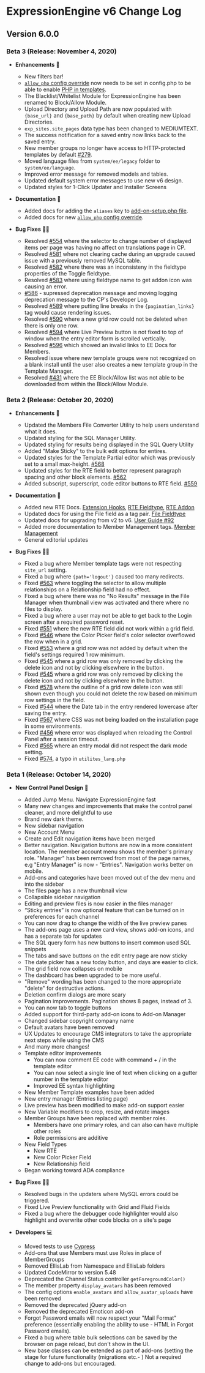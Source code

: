 <!--
    This source file is part of the open source project
    ExpressionEngine User Guide (https://github.com/ExpressionEngine/ExpressionEngine-User-Guide)

    @link      https://expressionengine.com/
    @copyright Copyright (c) 2003-2019, EllisLab Corp. (https://ellislab.com)
    @license   https://expressionengine.com/license Licensed under Apache License, Version 2.0
-->

# ExpressionEngine v6 Change Log

## Version 6.0.0
### Beta 3 (Release: November 4, 2020)
- **Enhancements** 🚀
  - New filters bar!
  - [`allow_php` config override](general/system-configuration-overrides.md#allow_php) now needs to be set in config.php to be able to enable [PHP in templates](templates/overview.md#php-in-templates).
  - The Blacklist/Whitelist Module for ExpressionEngine has been renamed to Block/Allow Module.
  - Upload Directory and Upload Path are now populated with `{base_url}` and `{base_path}` by default when creating new Upload Directories.
  - `exp_sites.site_pages` data type has been changed to MEDIUMTEXT.
  - The success notification for a saved entry now links back to the saved entry.
  - New member groups no longer have access to HTTP-protected templates by default [#279](https://github.com/ExpressionEngine/ExpressionEngine/issues/279).
  - Moved language files from `system/ee/legacy` folder to `system/ee/language`.
  - Improved error message for removed models and tables.
  - Updated default system error messages to use new v6 design.
  - Updated styles for 1-Click Updater and Installer Screens

- **Documentation** 📝
  - Added docs for adding the `aliases` key to [add-on-setup.php file](development/addon-setup-php-file.md#aliases).
  - Added docs for new [`allow_php` config override](general/system-configuration-overrides.md#allow_php).

- **Bug Fixes** 💃🐛
  - Resolved [#554](https://github.com/ExpressionEngine/ExpressionEngine/issues/554) where the selector to change number of displayed items per page was having no affect on translations page in CP.
  - Resolved [#581](https://github.com/ExpressionEngine/ExpressionEngine/issues/581) where not clearing cache during an upgrade caused issue with a previously removed MySQL table.
  - Resolved [#582](https://github.com/ExpressionEngine/ExpressionEngine/issues/582) where there was an inconsisteny in the fieldtype properties of the Toggle fieldtype.
  - Resolved [#583](https://github.com/ExpressionEngine/ExpressionEngine/issues/583) where using fieldtype name to get addon icon was causing an error.
  - [#586](https://github.com/ExpressionEngine/ExpressionEngine/issues/586) - supressed deprecation message and moving logging deprecation message to the CP's Developer Log.
  - Resolved [#589](https://github.com/ExpressionEngine/ExpressionEngine/issues/589) where putting line breaks in the `{pagination_links}` tag would cause rendering issues.
  - Resolved [#590](https://github.com/ExpressionEngine/ExpressionEngine/issues/590) where a new grid row could not be deleted when there is only one row.
  - Resolved [#594](https://github.com/ExpressionEngine/ExpressionEngine/issues/594) where Live Preview button is not fixed to top of window when the entry editor form is scrolled vertically.
  - Resolved [#596](https://github.com/ExpressionEngine/ExpressionEngine/issues/596) which showed an invalid links to EE Docs for Members.
  - Resolved issue where new template groups were not recognized on a blank install until the user also creates a new template group in the Template Manager.
  - Resolved [#431](https://github.com/ExpressionEngine/ExpressionEngine/issues/431) where the EE Block/Allow list was not able to be downloaded from within the Block/Allow Module.



### Beta 2 (Release: October 20, 2020)
- **Enhancements** 🚀
  - Updated the Members File Converter Utility to help users understand what it does.
  - Updated styling for the SQL Manager Utility.
  - Updated styling for results being displayed in the SQL Query Utility
  - Added "Make Sticky" to the bulk edit options for entires.
  - Updated styles for the Template Partial editor which was previously set to a small max-height. [#568](https://github.com/ExpressionEngine/ExpressionEngine/issues/568)
  - Updated styles for the RTE field to better represent paragraph spacing and other block elements. [#562](https://github.com/ExpressionEngine/ExpressionEngine/issues/562)
  - Added subscript, superscript, code editor buttons to RTE field. [#559](https://github.com/ExpressionEngine/ExpressionEngine/issues/559)


- **Documentation** 📝
  - Added new RTE Docs. [Extension Hooks](development/extension-hooks/global/rte.md), [RTE Fieldtype](fieldtypes/rte.md), [RTE Addon](add-ons/rte.md)
  - Updated docs for using the File field as a tag pair. [File Fieldtype](fieldtypes/file.md#using-as-modifier-tags-pairs)
  - Updated docs for upgrading from v2 to v6. [User Guide #92](https://github.com/ExpressionEngine/ExpressionEngine-User-Guide/issues/92)
  - Added more documentation to Member Management tags. [Member Management](member/index.md)
  - General editorial updates

- **Bug Fixes** 💃🐛
  - Fixed a bug where Member template tags were not respecting `site_url` setting.
  - Fixed a bug where `{path='logout'}` caused too many redirects.
  - Fixed [#563](https://github.com/ExpressionEngine/ExpressionEngine/issues/563) where toggling the selector to allow multiple relationships on a Relationship field had no effect.
  - Fixed a bug where there was no "No Results" message in the File Manager when thumbnail view was activated and there where no files to display.
  - Fixed a bug where a user may not be able to get back to the Login screen after a required password reset.
  - Fixed [#551](https://github.com/ExpressionEngine/ExpressionEngine/issues/551) where the new RTE field did not work within a grid field.
  - Fixed [#546](https://github.com/ExpressionEngine/ExpressionEngine/issues/546) where the Color Picker field's color selector overflowed the row when in a grid.
  - Fixed [#553](https://github.com/ExpressionEngine/ExpressionEngine/issues/553) where a grid row was not added by default when the field's settings required 1 row minimum.
  - Fixed [#545](https://github.com/ExpressionEngine/ExpressionEngine/issues/545) where a grid row was only removed by clicking the delete icon and not by clicking elsewhere in the button.
  - Fixed [#545](https://github.com/ExpressionEngine/ExpressionEngine/issues/545) where a grid row was only removed by clicking the delete icon and not by clicking elsewhere in the button.
  - Fixed [#578](https://github.com/ExpressionEngine/ExpressionEngine/issues/545) where the outline of a grid row delete icon was still shown even though you could not delete the row based on minimum row settings in the field.
  - Fixed [#544](https://github.com/ExpressionEngine/ExpressionEngine/issues/544) where the Date tab in the entry rendered lowercase after saving the entry.
  - Fixed [#567](https://github.com/ExpressionEngine/ExpressionEngine/issues/567) where CSS was not being loaded on the installation page in some environments.
  - Fixed [#456](https://github.com/ExpressionEngine/ExpressionEngine/issues/456) where error was displayed when reloading the Control Panel after a session timeout.
  - Fixed [#565](https://github.com/ExpressionEngine/ExpressionEngine/issues/565) where an entry modal did not respect the dark mode setting.
  - Fixed [#574](https://github.com/ExpressionEngine/ExpressionEngine/issues/574), a typo in `utilites_lang.php`


### Beta 1 (Release: October 14, 2020)
- **New Control Panel Design** 🎨
  - Added Jump Menu. Navigate ExpressionEngine fast
  - Many new changes and improvements that make the control panel cleaner, and more delightful to use
  - Brand new dark theme.
  - New sidebar navigation
  - New Account Menu
  - Create and Edit navigation items have been merged
  - Better navigation. Navigation buttons are now in a more consistent location. The member account menu shows the member's primary role. "Manager" has been removed from most of the page names, e.g "Entry Manager" is now - "Entries". Navigation works better on mobile.
  - Add-ons and categories have been moved out of the dev menu and into the sidebar
  - The files page has a new thumbnail view
  - Collapsible sidebar navigation
  - Editing and preview files is now easier in the files manager
  - “Sticky entries” is now optional feature that can be turned on in preferences for each channel
  - You can now drag to change the width of the live preview panes
  - The add-ons page uses a new card view, shows add-on icons, and has a separate tab for updates
  - The SQL query form has new buttons to insert common used SQL snippets
  - The tabs and save buttons on the edit entry page are now sticky
  - The date picker has a new today button, and days are easier to click.
  - The grid field now collapses on mobile
  - The dashboard has been upgraded to be more useful.
  - "Remove" wording has been changed to the more appropriate "delete" for destructive actions.
  - Deletion confirm dialogs are more scary
  - Pagination improvements. Pagination shows 8 pages, instead of 3.
  - You can now tab to toggle buttons
  - Added support for third-party add-on icons to Add-on Manager
  - Changed sidebar copyright company name
  - Default avatars have been removed
  - UX Updates to encourage CMS integrators to take the appropriate next steps while using the CMS
  - And many more changes!
  - Template editor improvements
    - You can now comment EE code with command + / in the template editor
    - You can now select a single line of text when clicking on a gutter number in the template editor
    - Improved EE syntax highlighting
  <!-- - **FOR REVIEW Made it easier to create Custom System Messages** -->
  - New Member Template examples have been added
  - New entry manager (Entries listing page)
  - Live preview has been modified to make add-on support easier
  - New Variable modifiers to crop, resize, and rotate images
  - Member Groups have been replaced with member roles.
    - Members have one primary roles, and can also can have multiple other roles
    - Role permissions are additive
  - New Field Types
    - New RTE
    - New Color Picker Field
    - New Relationship field
  - Began working toward ADA compliance    

- **Bug Fixes** 💃🐛 
  - Resolved bugs in the updaters where MySQL errors could be triggered.
  - Fixed Live Preview functionality with Grid and Fluid Fields
  - Fixed a bug where the debugger code highlighter would also highlight and overwrite other code blocks on a site's page    

- **Developers** 💻
  - Moved tests to use [Cypress](https://www.cypress.io/)
  - Add-ons that use Members must use Roles in place of MemberGroups
  - Removed EllisLab from Namespace and EllisLab folders
  - Updated CodeMirror to version 5.48
  - Deprecated the Channel Status controller `getForegroundColor()`
  - The member property `display_avatars` has been removed
  - The config options `enable_avatars` and `allow_avatar_uploads` have been removed
  - Removed the deprecated jQuery add-on
  - Removed the deprecated Emoticon add-on
  - Forgot Password emails will now respect your "Mail Format" preference (essentially enabling the ability to use - HTML in Forgot Password emails).
  - Fixed a bug where table bulk selections can be saved by the browser on page reload, but don't show in the UI.
  - New base classes can be extended as part of add-ons (setting the stage for future functionality (migrations etc.- )  Not a required change to add-ons but encouraged. 